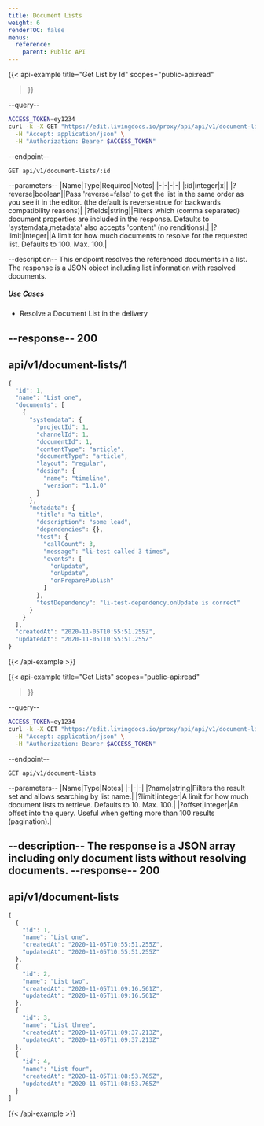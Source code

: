 ```yaml
---
title: Document Lists
weight: 6
renderTOC: false
menus:
  reference:
    parent: Public API
---
```


{{< api-example
  title="Get List by Id"
  scopes="public-api:read"
>}}

--query--

```bash
ACCESS_TOKEN=ey1234
curl -k -X GET "https://edit.livingdocs.io/proxy/api/api/v1/document-lists/:id?reverse=false&limit=20" \
  -H "Accept: application/json" \
  -H "Authorization: Bearer $ACCESS_TOKEN"
```

--endpoint--
```
GET api/v1/document-lists/:id
```

--parameters--
|Name|Type|Required|Notes|
|-|-|-|-|
|:id|integer|x||
|?reverse|boolean||Pass 'reverse=false' to get the list in the same order as you see it in the editor. (the default is reverse=true for backwards compatibility reasons)|
|?fields|string||Filters which (comma separated) document properties are included in the response. Defaults to 'systemdata,metadata' also accepts 'content' (no renditions).|
|?limit|integer||A limit for how much documents to resolve for the requested list. Defaults to 100. Max. 100.|

--description--
This endpoint resolves the referenced documents in a list.<br>
The response is a JSON object including list information with resolved documents.

##### Use Cases

- Resolve a Document List in the delivery

--response--
200
---
api/v1/document-lists/1
---
```js
{
  "id": 1,
  "name": "List one",
  "documents": [
    {
      "systemdata": {
        "projectId": 1,
        "channelId": 1,
        "documentId": 1,
        "contentType": "article",
        "documentType": "article",
        "layout": "regular",
        "design": {
          "name": "timeline",
          "version": "1.1.0"
        }
      },
      "metadata": {
        "title": "a title",
        "description": "some lead",
        "dependencies": {},
        "test": {
          "callCount": 3,
          "message": "li-test called 3 times",
          "events": [
            "onUpdate",
            "onUpdate",
            "onPreparePublish"
          ]
        },
        "testDependency": "li-test-dependency.onUpdate is correct"
      }
    }
  ],
  "createdAt": "2020-11-05T10:55:51.255Z",
  "updatedAt": "2020-11-05T10:55:51.255Z"
}
```

{{< /api-example >}}

{{< api-example
  title="Get Lists"
  scopes="public-api:read"
>}}

--query--

```bash
ACCESS_TOKEN=ey1234
curl -k -X GET "https://edit.livingdocs.io/proxy/api/api/v1/document-lists" \
  -H "Accept: application/json" \
  -H "Authorization: Bearer $ACCESS_TOKEN"
```

--endpoint--
```
GET api/v1/document-lists
```

--parameters--
|Name|Type|Notes|
|-|-|-|
|?name|string|Filters the result set and allows searching by list name.|
|?limit|integer|A limit for how much document lists to retrieve. Defaults to 10. Max. 100.|
|?offset|integer|An offset into the query. Useful when getting more than 100 results (pagination).|

--description--
The response is a JSON array including only document lists without resolving documents.
--response--
200
---
api/v1/document-lists
---
```js
[
  {
    "id": 1,
    "name": "List one",
    "createdAt": "2020-11-05T10:55:51.255Z",
    "updatedAt": "2020-11-05T10:55:51.255Z"
  },
  {
    "id": 2,
    "name": "List two",
    "createdAt": "2020-11-05T11:09:16.561Z",
    "updatedAt": "2020-11-05T11:09:16.561Z"
  },
  {
    "id": 3,
    "name": "List three",
    "createdAt": "2020-11-05T11:09:37.213Z",
    "updatedAt": "2020-11-05T11:09:37.213Z"
  },
  {
    "id": 4,
    "name": "List four",
    "createdAt": "2020-11-05T11:08:53.765Z",
    "updatedAt": "2020-11-05T11:08:53.765Z"
  }
]
```

{{< /api-example >}}
